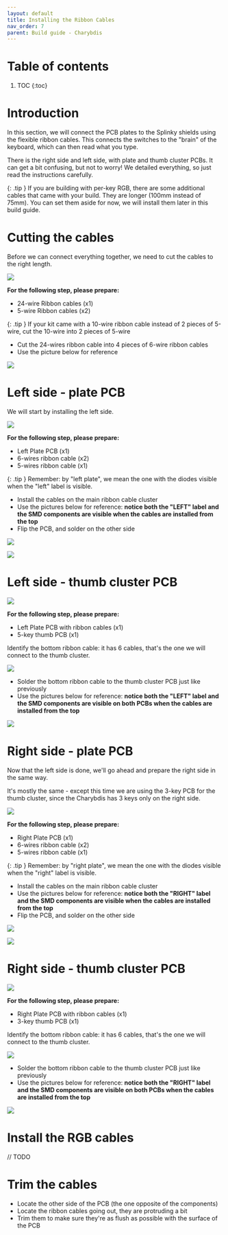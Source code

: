 ```yaml
---
layout: default
title: Installing the Ribbon Cables
nav_order: 7
parent: Build guide - Charybdis
---
```


# Table of contents

1. TOC
{:toc}

# Introduction

In this section, we will connect the PCB plates to the Splinky shields using the flexible ribbon cables. This connects the switches to the "brain" of the keyboard, which can then read what you type.




There is the right side and left side, with plate and thumb cluster PCBs. It can get a bit confusing, but not to worry! We detailed everything, so just read the instructions carefully.


{: .tip }
If you are building with per-key RGB, there are some additional cables that came with your build. They are longer (100mm instead of 75mm). You can set them aside for now, we will install them later in this build guide.


# Cutting the cables

Before we can connect everything together, we need to cut the cables to the right length. 

![](../assets/pics/guides/charybdis/30.jpg)

**For the following step, please prepare:**

- 24-wire Ribbon cables (x1)
- 5-wire Ribbon cables (x2)

{: .tip }
If your kit came with a 10-wire ribbon cable instead of 2 pieces of 5-wire, cut the 10-wire into 2 pieces of 5-wire


- Cut the 24-wires ribbon cable into 4 pieces of 6-wire ribbon cables
- Use the picture below for reference

![](../assets/pics/guides/charybdis/31.jpg)

# Left side - plate PCB

We will start by installing the left side.


![](../assets/pics/guides/charybdis/32.jpg)


**For the following step, please prepare:**

- Left Plate PCB (x1)
- 6-wires ribbon cable (x2)
- 5-wires ribbon cable (x1)

{: .tip }
Remember: by "left plate", we mean the one with the diodes visible when the "left" label is visible.

- Install the cables on the main ribbon cable cluster
- Use the pictures below for reference: **notice both the "LEFT" label and the SMD components are visible when the cables are installed from the top**
- Flip the PCB, and solder on the other side

![](../assets/pics/guides/charybdis/33.jpg)

![](../assets/pics/guides/charybdis/34.jpg)


# Left side - thumb cluster PCB

![](../assets/pics/guides/charybdis/35.jpg)

**For the following step, please prepare:**

- Left Plate PCB with ribbon cables (x1)
- 5-key thumb PCB (x1)

Identify the bottom ribbon cable: it has 6 cables, that's the one we will connect to the thumb cluster.

![](../assets/pics/guides/charybdis/36.jpg)


- Solder the bottom ribbon cable to the thumb cluster PCB just like previously
- Use the pictures below for reference: **notice both the "LEFT" label and the SMD components are visible on both PCBs when the cables are installed from the top**
  
![](../assets/pics/guides/charybdis/37.jpg)

# Right side - plate PCB

Now that the left side is done, we'll go ahead and prepare the right side in the same way.

It's mostly the same - except this time we are using the 3-key PCB for the thumb cluster, since the Charybdis has 3 keys only on the right side.

![](../assets/pics/guides/charybdis/38.jpg)



**For the following step, please prepare:**

- Right Plate PCB (x1)
- 6-wires ribbon cable (x2)
- 5-wires ribbon cable (x1)

{: .tip }
Remember: by "right plate", we mean the one with the diodes visible when the "right" label is visible.

- Install the cables on the main ribbon cable cluster
- Use the pictures below for reference: **notice both the "RIGHT" label and the SMD components are visible when the cables are installed from the top**
- Flip the PCB, and solder on the other side


![](../assets/pics/guides/charybdis/39.jpg)

![](../assets/pics/guides/charybdis/40.jpg)

# Right side - thumb cluster PCB

![](../assets/pics/guides/charybdis/41.jpg)

**For the following step, please prepare:**

- Right Plate PCB with ribbon cables (x1)
- 3-key thumb PCB (x1)

Identify the bottom ribbon cable: it has 6 cables, that's the one we will connect to the thumb cluster.


![](../assets/pics/guides/charybdis/42.jpg)

- Solder the bottom ribbon cable to the thumb cluster PCB just like previously
- Use the pictures below for reference: **notice both the "RIGHT" label and the SMD components are visible on both PCBs when the cables are installed from the top**


![](../assets/pics/guides/charybdis/43.jpg)


# Install the RGB cables

// TODO


# Trim the cables

- Locate the other side of the PCB (the one opposite of the components)
- Locate the ribbon cables going out, they are protruding a bit
- Trim them to make sure they're as flush as possible with the surface of the PCB

